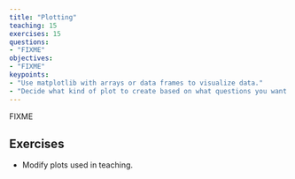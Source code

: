 ```yaml
---
title: "Plotting"
teaching: 15
exercises: 15
questions:
- "FIXME"
objectives:
- "FIXME"
keypoints:
- "Use matplotlib with arrays or data frames to visualize data."
- "Decide what kind of plot to create based on what questions you want to answer."
---
```

FIXME

## Exercises

*   Modify plots used in teaching.
